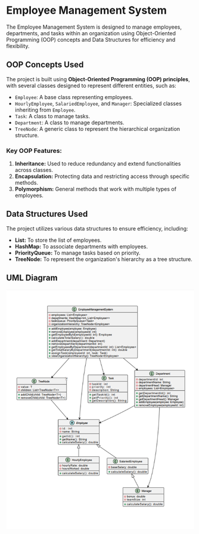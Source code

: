 # Employee Management System

The Employee Management System is designed to manage employees, departments, and tasks within an organization using Object-Oriented Programming (OOP) concepts and Data Structures for efficiency and flexibility.

## OOP Concepts Used
The project is built using **Object-Oriented Programming (OOP) principles**, with several classes designed to represent different entities, such as:
- `Employee`: A base class representing employees.
- `HourlyEmployee`, `SalariedEmployee`, and `Manager`: Specialized classes inheriting from `Employee`.
- `Task`: A class to manage tasks.
- `Department`: A class to manage departments.
- `TreeNode`: A generic class to represent the hierarchical organization structure.

### Key OOP Features:
1. **Inheritance:** Used to reduce redundancy and extend functionalities across classes.
2. **Encapsulation:** Protecting data and restricting access through specific methods.
3. **Polymorphism:** General methods that work with multiple types of employees.

## Data Structures Used
The project utilizes various data structures to ensure efficiency, including:
- **List:** To store the list of employees.
- **HashMap:** To associate departments with employees.
- **PriorityQueue:** To manage tasks based on priority.
- **TreeNode:** To represent the organization's hierarchy as a tree structure.

## UML Diagram
![UML Diagram](UMLdigram.png)
